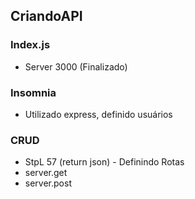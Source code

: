 ## CriandoAPI

### Index.js

- Server 3000 (Finalizado)

### Insomnia

- Utilizado express, definido usuários

### CRUD

- StpL 57 (return json) - Definindo Rotas
- server.get
- server.post
